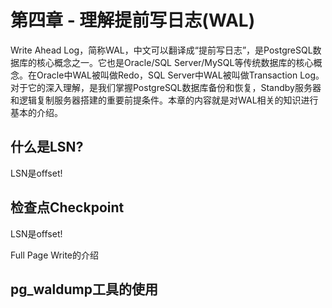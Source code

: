 # 第四章 - 理解提前写日志(WAL)

Write Ahead Log，简称WAL，中文可以翻译成“提前写日志”，是PostgreSQL数据库的核心概念之一。它也是Oracle/SQL Server/MySQL等传统数据库的核心概念。在Oracle中WAL被叫做Redo，SQL Server中WAL被叫做Transaction Log。对于它的深入理解，是我们掌握PostgreSQL数据库备份和恢复，Standby服务器和逻辑复制服务器搭建的重要前提条件。本章的内容就是对WAL相关的知识进行基本的介绍。

## 什么是LSN?

LSN是offset!

## 检查点Checkpoint

LSN是offset!

Full Page Write的介绍

## pg_waldump工具的使用

